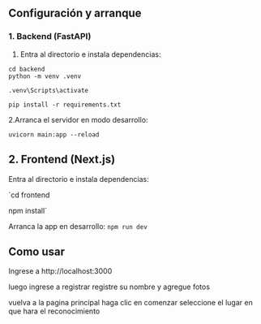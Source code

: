 ## Configuración y arranque

### 1. Backend (FastAPI)

1. Entra al directorio e instala dependencias:

```
cd backend
python -m venv .venv

.venv\Scripts\activate

pip install -r requirements.txt
```

2.Arranca el servidor en modo desarrollo:

`uvicorn main:app --reload
`

## 2. Frontend (Next.js)

Entra al directorio e instala dependencias:

`cd frontend

npm install`

Arranca la app en desarrollo:
`npm run dev`

## Como usar

Ingrese a http://localhost:3000

luego ingrese a registrar
registre su nombre y agregue fotos

vuelva a la pagina principal
haga clic en comenzar seleccione el lugar en que hara el reconocimiento
